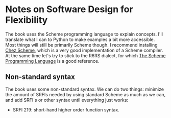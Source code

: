 # Notes on Software Design for Flexibility

The book uses the Scheme programming language to explain concepts. I'll translate what I can to Python to make examples a bit more accessible. Most things will still be primarily Scheme though. I recommend installing [Chez Scheme](https://cisco.github.io/ChezScheme/), which is a very good implementation of a Scheme compiler. At the same time let's try to stick to the R6RS dialect, for which [The Scheme Programming Language](https://www.scheme.com/tspl4/) is a good reference.

## Non-standard syntax
The book uses some non-standard syntax. We can do two things: minimize the amount of SRFIs needed by using standard Scheme as much as we can, and add SRFI's or other syntax until everything just works:

- SRFI 219: short-hand higher order function syntax.
